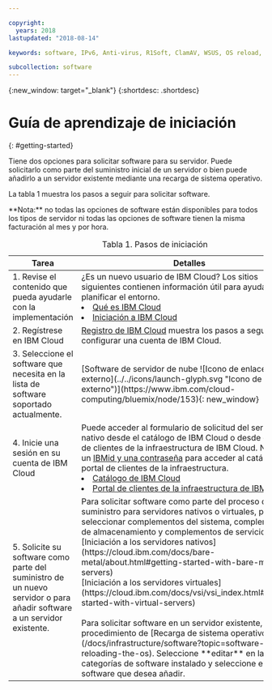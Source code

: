 ```yaml
---

copyright:
  years: 2018
lastupdated: "2018-08-14"

keywords: software, IPv6, Anti-virus, R1Soft, ClamAV, WSUS, OS reload, operating system, Email, Red Hat

subcollection: software
---
```


{:new_window: target="_blank"}
{:shortdesc: .shortdesc}

# Guía de aprendizaje de iniciación
{: #getting-started}

Tiene dos opciones para solicitar software para su servidor. Puede solicitarlo como parte del suministro inicial de un servidor o bien puede añadirlo a un servidor existente mediante una recarga de sistema operativo.

La tabla 1 muestra los pasos a seguir para solicitar software.
<table>
   <CAPTION>Tabla 1. Pasos de iniciación</CAPTION>
   <THEAD>
   <TR>
   <th>Tarea</th>
   <th>Detalles</th>
   </TR>
   </THEAD>
  <TBODY>
   <tr>
   <td>1. Revise el contenido que pueda ayudarle con la implementación</td>
   <td>¿Es un nuevo usuario de IBM Cloud? Los sitios siguientes contienen información útil para ayudarle a planificar el entorno.
   <li><a href="https://ibm.com/cloud-computing/">Qué es IBM Cloud</a></li>
   <li><a href="https://ibm.com/cloud/get-started">Iniciación a IBM Cloud</a></li>
   </td>
   <tr>
   <td>2. Regístrese en IBM Cloud</td>
   <td><a href="https://cloud.ibm.com/docs/admin/adminpublic.html#signing-up-for-ibm-cloud">Registro de IBM Cloud</a> muestra los pasos a seguir para configurar una cuenta de IBM Cloud.</td>
 <tr>
   <td>3. Seleccione el software que necesita en la lista de software soportado actualmente.</td>
   <td>[Software de servidor de nube ![Icono de enlace externo](../../icons/launch-glyph.svg "Icono de enlace externo")](https://www.ibm.com/cloud-computing/bluemix/node/153){: new_window}</td>
   **Nota:** no todas las opciones de software están disponibles para todos los tipos de servidor ni todas las opciones de software tienen la misma facturación al mes y por hora.
 <tr>
   <td>4. Inicie una sesión en su cuenta de IBM Cloud</td>
   <td>Puede acceder al formulario de solicitud del servidor nativo desde el catálogo de IBM Cloud o desde el portal de clientes de la infraestructura de IBM Cloud. Necesita un <a href="https://cloud.ibm.com/docs/customer-portal/getting-started.html#getting-started">IBMid y una contraseña</a> para acceder al catálogo y al portal de clientes de la infraestructura.
   <li><a href="https://cloud.ibm.com/catalog/">Catálogo de IBM Cloud</a></li>
   <li><a href="https://control.softlayer.com">Portal de clientes de la infraestructura de IBM Cloud</a></li>  
   </td>
   <tr>   
   <td>5. Solicite su software como parte del suministro de un nuevo servidor o para añadir software a un servidor existente.</td>
   <td>Para solicitar software como parte del proceso de suministro para servidores nativos o virtuales, puede seleccionar complementos del sistema, complementos de almacenamiento y complementos de servicio:<br>
   [Iniciación a los servidores nativos](https://cloud.ibm.com/docs/bare-metal/about.html#getting-started-with-bare-metal-servers)<br>
   [Iniciación a los servidores virtuales](https://cloud.ibm.com/docs/vsi/vsi_index.html#getting-started-with-virtual-servers) <br><br>
   Para solicitar software en un servidor existente, siga el procedimiento de [Recarga de sistema operativo](/docs/infrastructure/software?topic=software-reloading-the-os). Seleccione **editar** en las categorías de software instalado y seleccione el software que desea añadir. <br>
  </TBODY>
</table>

